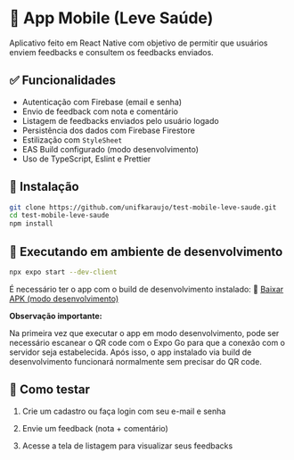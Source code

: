 # 📱 App Mobile (Leve Saúde)

Aplicativo feito em React Native com objetivo de permitir que usuários enviem feedbacks e consultem os feedbacks enviados.

## ✅ Funcionalidades

- Autenticação com Firebase (email e senha)
- Envio de feedback com nota e comentário
- Listagem de feedbacks enviados pelo usuário logado
- Persistência dos dados com Firebase Firestore
- Estilização com `StyleSheet`
- EAS Build configurado (modo desenvolvimento)
- Uso de TypeScript, Eslint e Prettier

## 🚀 Instalação

```bash
git clone https://github.com/unifkaraujo/test-mobile-leve-saude.git
cd test-mobile-leve-saude
npm install
```

## 📲 Executando em ambiente de desenvolvimento

```bash
npx expo start --dev-client
```

É necessário ter o app com o build de desenvolvimento instalado:
🔗 [Baixar APK (modo desenvolvimento)](https://expo.dev/accounts/kaiquescpc/projects/test-mobile-leve-saude/builds/48a62fc1-0e1d-4fed-a6a4-84d675812d37)

**Observação importante:**

Na primeira vez que executar o app em modo desenvolvimento, pode ser necessário escanear o QR code com o Expo Go para que a conexão com o servidor seja estabelecida. Após isso, o app instalado via build de desenvolvimento funcionará normalmente sem precisar do QR code.

## 🧪 Como testar

1. Crie um cadastro ou faça login com seu e-mail e senha

2. Envie um feedback (nota + comentário)

3. Acesse a tela de listagem para visualizar seus feedbacks
